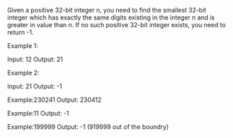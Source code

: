 Given a positive 32-bit integer n, you need to find the smallest 32-bit integer which has exactly the same digits existing in the integer n and is greater in value than n. If no such positive 32-bit integer exists, you need to return -1.

Example 1:

Input: 12
Output: 21

Example 2:

Input: 21
Output: -1

Example:230241
Output: 230412

Example:11
Output: -1

Example:199999
Output: -1 (919999 out of the boundry)
